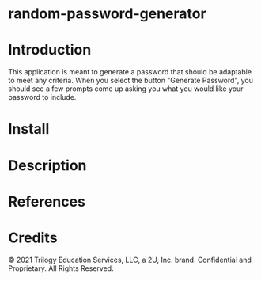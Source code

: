 # random-password-generator

# Introduction

This application is meant to generate a password that should be adaptable to meet any criteria. When you select the button "Generate Password", you should see a few prompts come up asking you what you would like your password to include.
# Install

# Description 

# References 

# Credits

© 2021 Trilogy Education Services, LLC, a 2U, Inc. brand. Confidential and Proprietary. All Rights Reserved.
